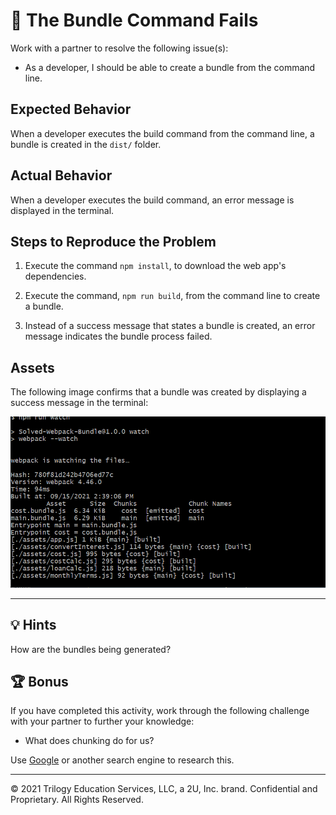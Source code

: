 # 🐛 The Bundle Command Fails

Work with a partner to resolve the following issue(s):

* As a developer, I should be able to create a bundle from the command line.

## Expected Behavior

When a developer executes the build command from the command line, a bundle is created in the `dist/` folder.

## Actual Behavior

When a developer executes the build command, an error message is displayed in the terminal.

## Steps to Reproduce the Problem

1. Execute the command `npm install`, to download the web app's dependencies.

2. Execute the command, `npm run build`, from the command line to create a bundle.

3. Instead of a success message that states a bundle is created, an error message indicates the bundle process failed.

## Assets

The following image confirms that a bundle was created by displaying a success message in the terminal:

![Command line successfully compiling our web application.](./Assets/chunks.png)

---

## 💡 Hints

How are the bundles being generated?

## 🏆 Bonus

If you have completed this activity, work through the following challenge with your partner to further your knowledge:

* What does chunking do for us?

Use [Google](https://www.google.com) or another search engine to research this.

---
© 2021 Trilogy Education Services, LLC, a 2U, Inc. brand. Confidential and Proprietary. All Rights Reserved.
